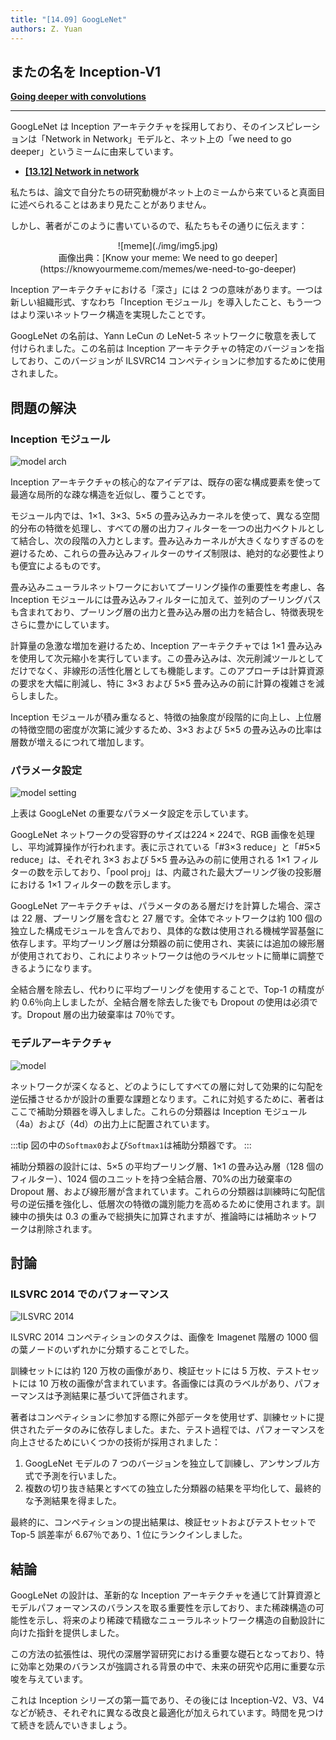 ```yaml
---
title: "[14.09] GoogLeNet"
authors: Z. Yuan
---
```


## またの名を Inception-V1

[**Going deeper with convolutions**](https://arxiv.org/abs/1409.4842)

---

GoogLeNet は Inception アーキテクチャを採用しており、そのインスピレーションは「Network in Network」モデルと、ネット上の「we need to go deeper」というミームに由来しています。

- [**[13.12] Network in network**](https://arxiv.org/abs/1312.4400)

私たちは、論文で自分たちの研究動機がネット上のミームから来ていると真面目に述べられることはあまり見たことがありません。

しかし、著者がこのように書いているので、私たちもその通りに伝えます：

<div align="center">
<figure style={{ "width": "60%"}}>
![meme](./img/img5.jpg)
<figcaption>画像出典：[Know your meme: We need to go deeper](https://knowyourmeme.com/memes/we-need-to-go-deeper)</figcaption>
</figure>
</div>

Inception アーキテクチャにおける「深さ」には 2 つの意味があります。一つは新しい組織形式、すなわち「Inception モジュール」を導入したこと、もう一つはより深いネットワーク構造を実現したことです。

GoogLeNet の名前は、Yann LeCun の LeNet-5 ネットワークに敬意を表して付けられました。この名前は Inception アーキテクチャの特定のバージョンを指しており、このバージョンが ILSVRC14 コンペティションに参加するために使用されました。

## 問題の解決

### Inception モジュール

![model arch](./img/img1.jpg)

Inception アーキテクチャの核心的なアイデアは、既存の密な構成要素を使って最適な局所的な疎な構造を近似し、覆うことです。

モジュール内では、1×1、3×3、5×5 の畳み込みカーネルを使って、異なる空間的分布の特徴を処理し、すべての層の出力フィルターを一つの出力ベクトルとして結合し、次の段階の入力とします。畳み込みカーネルが大きくなりすぎるのを避けるため、これらの畳み込みフィルターのサイズ制限は、絶対的な必要性よりも便宜によるものです。

畳み込みニューラルネットワークにおいてプーリング操作の重要性を考慮し、各 Inception モジュールには畳み込みフィルターに加えて、並列のプーリングパスも含まれており、プーリング層の出力と畳み込み層の出力を結合し、特徴表現をさらに豊かにしています。

計算量の急激な増加を避けるため、Inception アーキテクチャでは 1×1 畳み込みを使用して次元縮小を実行しています。この畳み込みは、次元削減ツールとしてだけでなく、非線形の活性化層としても機能します。このアプローチは計算資源の要求を大幅に削減し、特に 3×3 および 5×5 畳み込みの前に計算の複雑さを減らしました。

Inception モジュールが積み重なると、特徴の抽象度が段階的に向上し、上位層の特徴空間の密度が次第に減少するため、3×3 および 5×5 の畳み込みの比率は層数が増えるにつれて増加します。

### パラメータ設定

![model setting](./img/img2.jpg)

上表は GoogLeNet の重要なパラメータ設定を示しています。

GoogLeNet ネットワークの受容野のサイズは$224 \times 224$で、RGB 画像を処理し、平均減算操作が行われます。表に示されている「#3×3 reduce」と「#5×5 reduce」は、それぞれ 3×3 および 5×5 畳み込みの前に使用される 1×1 フィルターの数を示しており、「pool proj」は、内蔵された最大プーリング後の投影層における 1×1 フィルターの数を示します。

GoogLeNet アーキテクチャは、パラメータのある層だけを計算した場合、深さは 22 層、プーリング層を含むと 27 層です。全体でネットワークは約 100 個の独立した構成モジュールを含んでおり、具体的な数は使用される機械学習基盤に依存します。平均プーリング層は分類器の前に使用され、実装には追加の線形層が使用されており、これによりネットワークは他のラベルセットに簡単に調整できるようになります。

全結合層を除去し、代わりに平均プーリングを使用することで、Top-1 の精度が約 0.6％向上しましたが、全結合層を除去した後でも Dropout の使用は必須です。Dropout 層の出力破棄率は 70％です。

### モデルアーキテクチャ

![model](./img/img3.jpg)

ネットワークが深くなると、どのようにしてすべての層に対して効果的に勾配を逆伝播させるかが設計の重要な課題となります。これに対処するために、著者はここで補助分類器を導入しました。これらの分類器は Inception モジュール（4a）および（4d）の出力上に配置されています。

:::tip
図の中の`Softmax0`および`Softmax1`は補助分類器です。
:::

補助分類器の設計には、5×5 の平均プーリング層、1×1 の畳み込み層（128 個のフィルター）、1024 個のユニットを持つ全結合層、70%の出力破棄率の Dropout 層、および線形層が含まれています。これらの分類器は訓練時に勾配信号の逆伝播を強化し、低層次の特徴の識別能力を高めるために使用されます。訓練中の損失は 0.3 の重みで総損失に加算されますが、推論時には補助ネットワークは削除されます。

## 討論

### ILSVRC 2014 でのパフォーマンス

![ILSVRC 2014](./img/img4.jpg)

ILSVRC 2014 コンペティションのタスクは、画像を Imagenet 階層の 1000 個の葉ノードのいずれかに分類することでした。

訓練セットには約 120 万枚の画像があり、検証セットには 5 万枚、テストセットには 10 万枚の画像が含まれています。各画像には真のラベルがあり、パフォーマンスは予測結果に基づいて評価されます。

著者はコンペティションに参加する際に外部データを使用せず、訓練セットに提供されたデータのみに依存しました。また、テスト過程では、パフォーマンスを向上させるためにいくつかの技術が採用されました：

1. GoogLeNet モデルの 7 つのバージョンを独立して訓練し、アンサンブル方式で予測を行いました。
2. 複数の切り抜き結果とすべての独立した分類器の結果を平均化して、最終的な予測結果を得ました。

最終的に、コンペティションの提出結果は、検証セットおよびテストセットで Top-5 誤差率が 6.67％であり、1 位にランクインしました。

## 結論

GoogLeNet の設計は、革新的な Inception アーキテクチャを通じて計算資源とモデルパフォーマンスのバランスを取る重要性を示しており、また稀疎構造の可能性を示し、将来のより稀疎で精緻なニューラルネットワーク構造の自動設計に向けた指針を提供しました。

この方法の拡張性は、現代の深層学習研究における重要な礎石となっており、特に効率と効果のバランスが強調される背景の中で、未来の研究や応用に重要な示唆を与えています。

これは Inception シリーズの第一篇であり、その後には Inception-V2、V3、V4 などが続き、それぞれに異なる改良と最適化が加えられています。時間を見つけて続きを読んでいきましょう。
